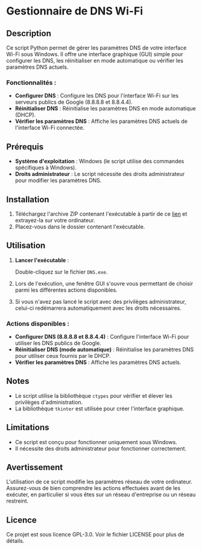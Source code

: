 # Gestionnaire de DNS Wi-Fi

## Description

Ce script Python permet de gérer les paramètres DNS de votre interface Wi-Fi sous Windows. Il offre une interface graphique (GUI) simple pour configurer les DNS, les réinitialiser en mode automatique ou vérifier les paramètres DNS actuels.

### Fonctionnalités :
- **Configurer DNS** : Configure les DNS pour l'interface Wi-Fi sur les serveurs publics de Google (8.8.8.8 et 8.8.4.4).
- **Réinitialiser DNS** : Réinitialise les paramètres DNS en mode automatique (DHCP).
- **Vérifier les paramètres DNS** : Affiche les paramètres DNS actuels de l'interface Wi-Fi connectée.

## Prérequis
- **Système d'exploitation** : Windows (le script utilise des commandes spécifiques à Windows).
- **Droits administrateur** : Le script nécessite des droits administrateur pour modifier les paramètres DNS.

## Installation
1. Téléchargez l'archive ZIP contenant l'exécutable à partir de ce [lien](https://github.com/Kains1/DNS_FckGouv) et extrayez-la sur votre ordinateur.
2. Placez-vous dans le dossier contenant l'exécutable.

## Utilisation
1. **Lancer l'exécutable** :
   
   Double-cliquez sur le fichier `DNS.exe`.

2. Lors de l'exécution, une fenêtre GUI s'ouvre vous permettant de choisir parmi les différentes actions disponibles.

3. Si vous n'avez pas lancé le script avec des privilèges administrateur, celui-ci redémarrera automatiquement avec les droits nécessaires.

### Actions disponibles :
- **Configurer DNS (8.8.8.8 et 8.8.4.4)** : Configure l'interface Wi-Fi pour utiliser les DNS publics de Google.
- **Réinitialiser DNS (mode automatique)** : Réinitialise les paramètres DNS pour utiliser ceux fournis par le DHCP.
- **Vérifier les paramètres DNS** : Affiche les paramètres DNS actuels.

## Notes
- Le script utilise la bibliothèque `ctypes` pour vérifier et élever les privilèges d'administration.
- La bibliothèque `tkinter` est utilisée pour créer l'interface graphique.

## Limitations
- Ce script est conçu pour fonctionner uniquement sous Windows.
- Il nécessite des droits administrateur pour fonctionner correctement.

## Avertissement
L'utilisation de ce script modifie les paramètres réseau de votre ordinateur. Assurez-vous de bien comprendre les actions effectuées avant de les exécuter, en particulier si vous êtes sur un réseau d'entreprise ou un réseau restreint.

## Licence
Ce projet est sous licence GPL-3.0. Voir le fichier LICENSE pour plus de détails.
